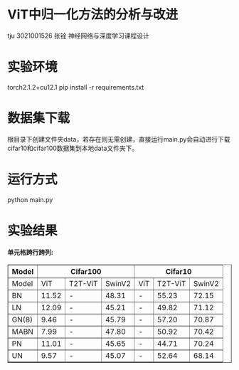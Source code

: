 # ViT中归一化方法的分析与改进
tju 3021001526 张铨 
神经网络与深度学习课程设计

# 实验环境
torch2.1.2+cu12.1
pip install -r requirements.txt

# 数据集下载
根目录下创建文件夹data，若存在则无需创建，直接运行main.py会自动进行下载cifar10和cifar100数据集到本地data文件夹下。

# 运行方式
python main.py

# 实验结果
<h4>单元格跨行跨列:</h4>   <!--标题-->
<table border="1" width="500px" cellspacing="2">
<tr>
  <th align="center">Model</th>
  <th colspan="3" align="center">Cifar100</th>
  <th colspan="3" >Cifar10</th>
</tr>
<tr>
  <td>Model</td>
  <td>ViT</td>
  <td>T2T-ViT</td>
  <td>SwinV2</td>
  <td>ViT</td>
  <td>T2T-ViT</td>
  <td>SwinV2</td>
</tr>
<tr>
  <td>BN</td>
  <td>11.52</td>
  <td>-</td>
  <td>48.31</td>
  <td>-</td>
  <td>55.23</td>
  <td>72.15</td>
</tr>
<tr>
  <td>LN</td>
  <td>12.09</td>
  <td>-</td>
  <td>45.21</td>
  <td>-</td>
  <td>49.82</td>
  <td>71.12</td>
</tr>
<tr>
  <td>GN(8)</td>
  <td>9.46</td>
  <td>-</td>
  <td>45.79</td>
  <td>-</td>
  <td>57.20</td>
  <td>70.87</td>
</tr>
<tr>
  <td>MABN</td>
  <td>7.99</td>
  <td>-</td>
  <td>47.80</td>
  <td>-</td>
  <td>50.92</td>
  <td>70.42</td>
</tr>
<tr>
  <td>PN</td>
  <td>11.01</td>
  <td>-</td>
  <td>45.65</td>
  <td>-</td>
  <td>44.71</td>
  <td>70.24</td>
</tr>
<tr>
  <td>UN</td>
  <td>9.57</td>
  <td>-</td>
  <td>45.07</td>
  <td>-</td>
  <td>52.64</td>
  <td>68.14</td>
</tr>
</table>

